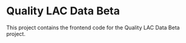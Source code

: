 # Quality LAC Data Beta

This project contains the frontend code for the Quality LAC Data Beta project.